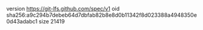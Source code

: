 version https://git-lfs.github.com/spec/v1
oid sha256:a9c294b7debeb64d7dbfab82b8e8d0b11342f8d023388a4948350e0d43adabc1
size 21419

